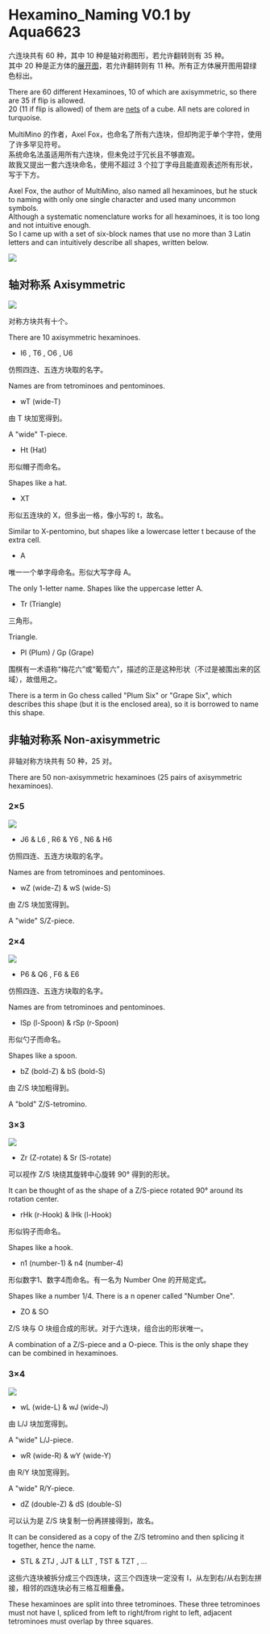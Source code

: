 # Hexamino_Naming V0.1 by Aqua6623

六连块共有 60 种，其中 10 种是轴对称图形，若允许翻转则有 35 种。  
其中 20 种是正方体的[展开图](https://zh.wikipedia.org/wiki/%E5%B1%95%E9%96%8B%E5%9C%96)，若允许翻转则有 11 种。所有正方体展开图用碧绿色标出。

There are 60 different Hexaminoes, 10 of which are axisymmetric, so there are 35 if flip is allowed.  
20 (11 if flip is allowed) of them are [nets](https://en.wikipedia.org/wiki/Net_(polyhedron)) of a cube. All nets are colored in turquoise.

MultiMino 的作者，Axel Fox，也命名了所有六连块，但却拘泥于单个字符，使用了许多罕见符号。  
系统命名法虽适用所有六连块，但未免过于冗长且不够直观。  
故我又提出一套六连块命名，使用不超过 3 个拉丁字母且能直观表述所有形状，写于下方。

Axel Fox, the author of MultiMino, also named all hexaminoes, but he stuck to naming with only one single character and used many uncommon symbols.  
Although a systematic nomenclature works for all hexaminoes, it is too long and not intuitive enough.  
So I came up with a set of six-block names that use no more than 3 Latin letters and can intuitively describe all shapes, written below.

![](pic/overall.png)

## 轴对称系 Axisymmetric

![](pic/sym.png)

对称方块共有十个。

There are 10 axisymmetric hexaminoes.

- I6 , T6 , O6 , U6

仿照四连、五连方块取的名字。

Names are from tetrominoes and pentominoes.

- wT (wide-T)

由 T 块加宽得到。

A "wide" T-piece.

- Ht (Hat)

形似帽子而命名。

Shapes like a hat.

- XT

形似五连块的 X，但多出一格，像小写的 t，故名。

Similar to X-pentomino, but shapes like a lowercase letter t because of the extra cell.

- A

唯一一个单字母命名。形似大写字母 A。

The only 1-letter name. Shapes like the uppercase letter A.

- Tr (Triangle)

三角形。

Triangle.

- Pl (Plum) / Gp (Grape)

围棋有一术语称“梅花六”或“葡萄六”，描述的正是这种形状（不过是被围出来的区域），故借用之。

There is a term in Go chess called "Plum Six" or "Grape Six", which describes this shape (but it is the enclosed area), so it is borrowed to name this shape.

## 非轴对称系 Non-axisymmetric

非轴对称方块共有 50 种，25 对。

There are 50 non-axisymmetric hexaminoes (25 pairs of axisymmetric hexaminoes).

### 2×5

![](pic/asym_5-2.png)

- J6 & L6 , R6 & Y6 , N6 & H6

仿照四连、五连方块取的名字。

Names are from tetrominoes and pentominoes.

- wZ (wide-Z) & wS (wide-S)

由 Z/S 块加宽得到。

A "wide" S/Z-piece.

### 2×4

![](pic/asym_4-2.png)

- P6 & Q6 , F6 & E6

仿照四连、五连方块取的名字。

Names are from tetrominoes and pentominoes.

- lSp (l-Spoon) & rSp (r-Spoon)

形似勺子而命名。

Shapes like a spoon.

- bZ (bold-Z) & bS (bold-S)

由 Z/S 块加粗得到。

A "bold" Z/S-tetromino.

### 3×3

![](pic/asym_3-3.png)

- Zr (Z-rotate) & Sr (S-rotate)

可以视作 Z/S 块绕其旋转中心旋转 90° 得到的形状。

It can be thought of as the shape of a Z/S-piece rotated 90° around its rotation center.

- rHk (r-Hook) & lHk (l-Hook)

形似钩子而命名。

Shapes like a hook.

- n1 (number-1) & n4 (number-4)

形似数字1、数字4而命名。有一名为 Number One 的开局定式。

Shapes like a number 1/4. There is a n opener called "Number One".

- ZO & SO

Z/S 块与 O 块组合成的形状。对于六连块，组合出的形状唯一。

A combination of a Z/S-piece and a O-piece. This is the only shape they can be combined in hexaminoes.

### 3×4

![](pic/asym_4-3.png)

- wL (wide-L) & wJ (wide-J)

由 L/J 块加宽得到。

A "wide" L/J-piece.

- wR (wide-R) & wY (wide-Y)

由 R/Y 块加宽得到。

A "wide" R/Y-piece.

- dZ (double-Z) & dS (double-S)

可以认为是 Z/S 块复制一份再拼接得到，故名。

It can be considered as a copy of the Z/S tetromino and then splicing it together, hence the name.

- STL & ZTJ , JJT & LLT , TST & TZT , ...

这些六连块被拆分成三个四连块，这三个四连块一定没有 I，从左到右/从右到左拼接，相邻的四连块必有三格互相重叠。

These hexaminoes are split into three tetrominoes. These three tetrominoes must not have I, spliced ​​from left to right/from right to left, adjacent tetrominoes must overlap by three squares.
